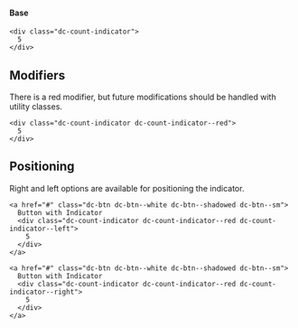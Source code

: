 #### Base

```html|show-source
<div class="dc-count-indicator">
  5
</div>
```

## Modifiers
There is a red modifier, but future modifications should be handled with utility classes.

```html|show-source
<div class="dc-count-indicator dc-count-indicator--red">
  5
</div>
```

## Positioning
Right and left options are available for positioning the indicator.

```html|show-source,span-3
<a href="#" class="dc-btn dc-btn--white dc-btn--shadowed dc-btn--sm">
  Button with Indicator
  <div class="dc-count-indicator dc-count-indicator--red dc-count-indicator--left">
    5
  </div>
</a>
```

```html|show-source,span-3
<a href="#" class="dc-btn dc-btn--white dc-btn--shadowed dc-btn--sm">
  Button with Indicator
  <div class="dc-count-indicator dc-count-indicator--red dc-count-indicator--right">
    5
  </div>
</a>
```